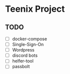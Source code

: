 # Teenix Project
## TODO
- [ ] docker-compose
- [ ] Single-Sign-On
- [ ] Wordpress
- [ ] discord bots
- [ ] helfer-tool
- [ ] passbolt
